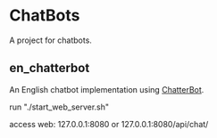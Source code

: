 # ChatBots

A project for chatbots.

## en_chatterbot

An English chatbot implementation using [ChatterBot](https://github.com/gunthercox/ChatterBot).

run "./start_web_server.sh"

access web: 127.0.0.1:8080   or 127.0.0.1:8080/api/chat/<question>


